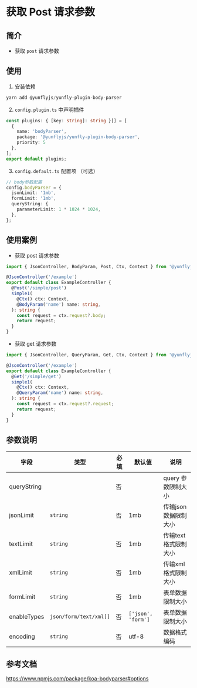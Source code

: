 # 获取 Post 请求参数

## 简介

- 获取 `post` 请求参数

## 使用

1. 安装依赖

```ts
yarn add @yunflyjs/yunfly-plugin-body-parser
```

2. `config.plugin.ts` 中声明插件

```ts filename="src/config/config.plugin.ts"
const plugins: { [key: string]: string }[] = [
  {
    name: 'bodyParser',
    package: '@yunflyjs/yunfly-plugin-body-parser',
    priority: 5
  },
];
export default plugins;
```

3. `config.default.ts` 配置项 （可选）

```ts filename="src/config/config.default.ts"
// body参数配置
config.bodyParser = {
  jsonLimit: '1mb',
  formLimit: '1mb',
  queryString: {
    parameterLimit: 1 * 1024 * 1024,
  },
};
```

## 使用案例

- 获取 post 请求参数

```ts filename = "src/controller/ExampleController.ts" {8,10}
import { JsonController, BodyParam, Post, Ctx, Context } from '@yunflyjs/yunfly';

@JsonController('/example')
export default class ExampleController {
  @Post('/simple/post')
  simple1(
    @Ctx() ctx: Context,
    @BodyParam('name') name: string,
  ): string {
    const request = ctx.request?.body;
    return request;
  }
}
```

- 获取 get 请求参数

```ts filename = "src/controller/ExampleController.ts" {8,10}
import { JsonController, QueryParam, Get, Ctx, Context } from '@yunflyjs/yunfly';

@JsonController('/example')
export default class ExampleController {
  @Get('/simple/get')
  simple1(
    @Ctx() ctx: Context,
    @QueryParam('name') name: string,
  ): string {
    const request = ctx.request?.request;
    return request;
  }
}
```

## 参数说明

| 字段 | 类型 | 必填 | 默认值 |说明 |
| ------ | ------ |------ |------ | ------ |
| queryString |  | 否 |  | query 参数限制大小 |
| jsonLimit | `string` | 否 | 1mb | 传输json数据限制大小 |
| textLimit | `string` | 否 | 1mb | 传输text格式限制大小 |
| xmlLimit | `string` | 否 | 1mb | 传输xml格式限制大小 |
| formLimit | `string` | 否 | 1mb | 表单数据限制大小 |
| enableTypes | `json/form/text/xml[]` | 否 | `['json', 'form']` | 表单数据限制大小 |
| encoding | `string` | 否 | utf-8 | 数据格式编码 |

## 参考文档

<https://www.npmjs.com/package/koa-bodyparser#options>
